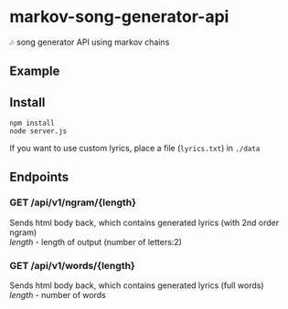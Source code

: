 # markov-song-generator-api
🎶 song generator API using markov chains

## Example
<ing src="https://github.com/moritzmitterdorfer/markov-song-generator-api/blob/master/img.png">

## Install
```
npm install
node server.js
```
If you want to use custom lyrics, place a file (`lyrics.txt`) in `./data`

## Endpoints
### GET /api/v1/ngram/{length}
Sends html body back, which contains generated lyrics (with 2nd order ngram)<br>
*length* - length of output (number of letters:2)

### GET /api/v1/words/{length}
Sends html body back, which contains generated lyrics (full words)<br>
*length* - number of words 
